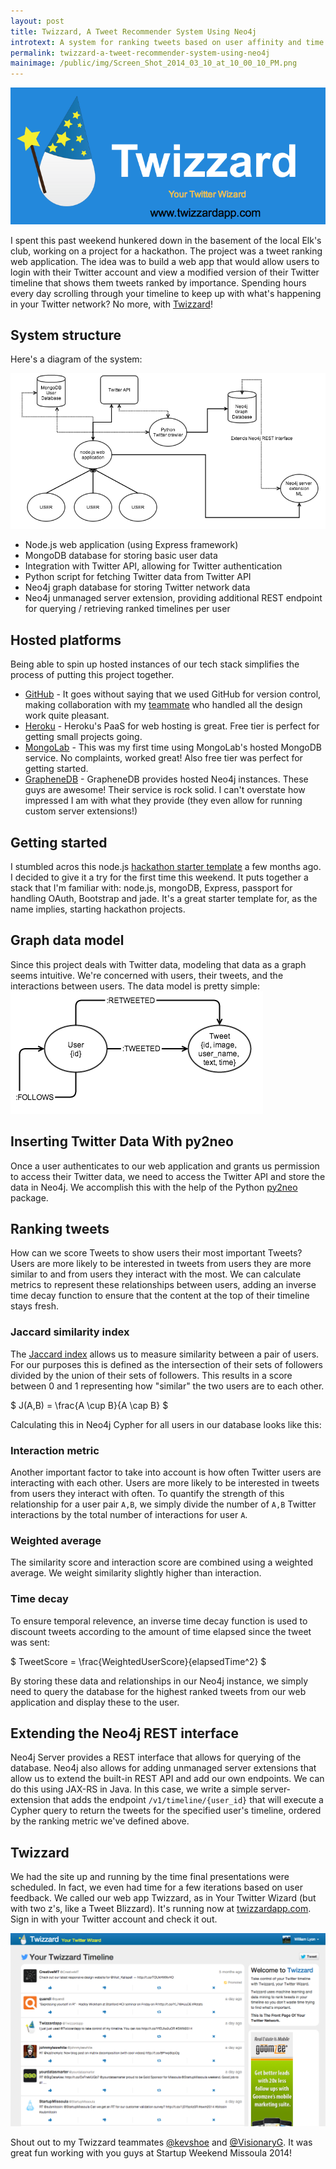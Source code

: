```yaml
---
layout: post
title: Twizzard, A Tweet Recommender System Using Neo4j
introtext: A system for ranking tweets based on user affinity and time decay.
permalink: twizzard-a-tweet-recommender-system-using-neo4j
mainimage: /public/img/Screen_Shot_2014_03_10_at_10_00_10_PM.png
---
```


![Twizzard mobile screnshot](/public/img/Screen_Shot_2014_03_10_at_10_00_10_PM.png)

I spent this past weekend hunkered down in the basement of the local Elk's club, working on a project for a hackathon. The project was a tweet ranking web application. The idea was to build a web app that would allow users to login with their Twitter account and view a modified version of their Twitter timeline that shows them tweets ranked by importance. Spending hours every day scrolling through your timeline to keep up with what's happening in your Twitter network? No more, with [Twizzard](http://www.twizzardapp.com)!

## System structure
Here's a diagram of the system:

![Twizzard system diagram](/public/img/yelp_data_model__3_.png)

* Node.js web application (using Express framework)
* MongoDB database for storing basic user data
* Integration with Twitter API, allowing for Twitter authentication
* Python script for fetching Twitter data from Twitter API
* Neo4j graph database for storing Twitter network data
* Neo4j unmanaged server extension, providing additional REST endpoint for querying / retrieving ranked timelines per user

## Hosted platforms
Being able to spin up hosted instances of our tech stack simplifies the process of putting this project together.

* [GitHub](http://github.com) - It goes without saying that we used GitHub for version control, making collaboration with my [teammate](http://www.visionaryg.com) who handled all the design work quite pleasant.
* [Heroku](http://heroku.com) - Heroku's PaaS for web hosting is great. Free tier is perfect for getting small projects going.
* [MongoLab](http://mongolab.com) - This was my first time using MongoLab's hosted MongoDB service. No complaints, worked great! Also free tier was perfect for getting started.
* [GrapheneDB](http://grapheneDB.com) - GrapheneDB provides hosted Neo4j instances. These guys are awesome! Their service is rock solid. I can't overstate how impressed I am with what they provide (they even allow for running custom server extensions!)

## Getting started
I stumbled acros this node.js [hackathon starter template](https://github.com/sahat/hackathon-starter) a few months ago. I decided to give it a try for the first time this weekend. It puts together a stack that I'm familiar with: node.js, mongoDB, Express, passport for handling OAuth, Bootstrap and jade. It's a great starter template for, as the name implies, starting hackathon projects.


## Graph data model
Since this project deals with Twitter data, modeling that data as a graph seems intuitive. We're concerned with users, their tweets, and the interactions between users. The data model is pretty simple:
![Twizzard graph data model](/public/img/ok__1_.png)

## Inserting Twitter Data With py2neo
Once a user authenticates to our web application and grants us permission to access their Twitter data, we need to access the Twitter API and store the data in Neo4j. We accomplish this with the help of the Python [py2neo](https://github.com/nigelsmall/py2neo) package.
<script src="https://gist.github.com/johnymontana/31cec4c643ee764cfd29.js?file=py2neo.py"></script>

## Ranking tweets
How can we score Tweets to show users their most important Tweets? Users are more likely to be interested in tweets from users they are more similar to and from users they interact with the most. We can calculate metrics to represent these relationships between users, adding an inverse time decay function to ensure that the content at the top of their timeline stays fresh.

### Jaccard similarity index
The [Jaccard index](http://en.wikipedia.org/wiki/Jaccard_index) allows us to measure similarity between a pair of users. For our purposes this is defined as the intersection of their sets of followers divided by the union of their sets of followers. This results in a score between 0 and 1 representing how "similar" the two users are to each other.

$ J(A,B) = \frac{A \cup B}{A \cap B} $

Calculating this in Neo4j Cypher for all users in our database looks like this:

<script src="https://gist.github.com/johnymontana/512e5f4aeb8efbb270ff.js"></script>

### Interaction metric
Another important factor to take into account is how often Twitter users are interacting with each other. Users are more likely to be interested in tweets from users they interact with often. To quantify the strength of this relationship for a user pair `A,B`, we simply divide the number of `A,B` Twitter interactions by the total number of interactions for user `A`.

### Weighted average
The similarity score and interaction score are combined using a weighted average. We weight similarity slightly higher than interaction.

### Time decay
To ensure temporal relevence, an inverse time decay function is used to discount tweets according to the amount of time elapsed since the tweet was sent:

$ TweetScore = \frac{WeightedUserScore}{elapsedTime^2} $

By storing these data and relationships in our Neo4j instance, we simply need to query the database for the highest ranked tweets from our web application and display these to the user.


## Extending the Neo4j REST interface
Neo4j Server provides a REST interface that allows for querying of the database. Neo4j also allows for adding unmanaged server extensions that allow us to extend the built-in REST API and add our own endpoints. We can do this using JAX-RS in Java. In this case, we write a simple server-extension that adds the endpoint `/v1/timeline/{user_id}` that will execute a Cypher query to return the tweets for the specified user's timeline, ordered by the ranking metric we've defined above.

<script src="https://gist.github.com/johnymontana/31cec4c643ee764cfd29.js?file=neo4j_extension.java"></script>




## Twizzard
We had the site up and running by the time final presentations were scheduled. In fact, we even had time for a few iterations based on user feedback. We called our web app Twizzard, as in Your Twitter Wizard (but with two z's, like a Tweet Blizzard). It's running now at [twizzardapp.com](http://twizzardapp.com). Sign in with your Twitter account and check it out.

<a href="http://twizzardapp.com">![Twizzard screenshot](/public/img/Screen_Shot_2014_03_10_at_8_34_39_PM-1.png)</a>

Shout out to my Twizzard teammates [@kevshoe](http://twitter.com/kevshoe) and [@VisionaryG](http://twitter.com/visionaryg). It was great fun working with you guys at Startup Weekend Missoula 2014!

<meta name="twitter:card" content="summary_large_image">
<meta name="twitter:site" content="@lyonwj">
<meta name="twitter:title" content="Building a tweet ranking web app using Neo4j">
<meta name="twitter:description" content="I spent this past weekend hunkered down in the basement of the local Elk's club putting together a project for a hackathon. The project was a tweet ranking web application. The idea was to build a web app that would allow users to login with their Twitter account and view a modified version of their Twitter timeline that shows them tweets ranked in order of what they are likely to be interested in. Spending hours every day scrolling through your timeline to keep up with what's happening in your Twitter network?">
<meta name="twitter:creator" content="@lyonwj">
<meta name="twitter:image:src" content="http://lyonwj.com/content/images/2014/Mar/Screen_Shot_2014_03_10_at_10_00_10_PM.png">
<meta name="twitter:domain" content="lyonwj.com">
